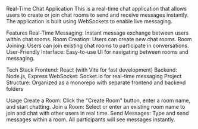 Real-Time Chat Application
This is a real-time chat application that allows users to create or join chat rooms to send and receive messages instantly. The application is built using WebSockets to enable live messaging.

Features
Real-Time Messaging: Instant message exchange between users within chat rooms.
Room Creation: Users can create new chat rooms.
Room Joining: Users can join existing chat rooms to participate in conversations.
User-Friendly Interface: Easy-to-use UI for navigating between rooms and messaging.

Tech Stack
Frontend: React (with Vite for fast development)
Backend: Node.js, Express
WebSocket: Socket.io for real-time messaging
Project Structure: Organized as a monorepo with separate frontend and backend folders

Usage
Create a Room: Click the "Create Room" button, enter a room name, and start chatting.
Join a Room: Select or enter an existing room name to join and chat with other users in real time.
Send Messages: Type and send messages within a room. All participants will see messages instantly.
